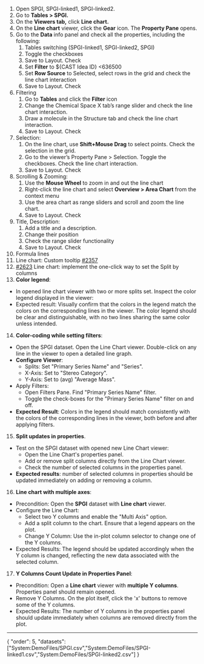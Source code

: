 1. Open SPGI, SPGI-linked1, SPGI-linked2.
2. Go to **Tables > SPGI.**
3. On the **Viewers tab,** click **Line chart.**
4. On the **Line chart** viewer, click the **Gear** icon. The **Property Pane** opens.
5. Go to the **Data** info panel and check all the properties, including the following:
    1. Tables switching (SPGI-linked1, SPGI-linked2, SPGI)
    2. Toggle the checkboxes
    3. Save to Layout. Check
    4. Set **Filter** to ${CAST Idea ID} <636500
    5. Set **Row Source** to Selected, select rows in the grid and check the line chart interaction
    6. Save to Layout. Check
6. Filtering
    1. Go to **Tables** and click the **Filter** icon
    2. Change the Chemical Space X tab’s range slider and check the line chart interaction.
    3. Draw a molecule in the Structure tab and check the line chart interaction.
    4. Save to Layout. Check
7. Selection:
    1. On the line chart, use **Shift+Mouse Drag** to select points. Check the selection in the grid.
    2. Go to the viewer’s Property Pane > Selection. Toggle the checkboxes. Check the line chart interaction.
    3. Save to Layout. Check
8. Scrolling & Zooming:
    1. Use the **Mouse Wheel** to zoom in and out the line chart
    2. Right-click the line chart and select **Overview > Area Chart** from the context menu
    3. Use the area chart as range sliders and scroll and zoom the line chart.
    4. Save to Layout. Check
9. Title, Description:
    1. Add a title and a description.
    2. Change their position
    3. Check the range slider functionality
    4. Save to Layout. Check
10. Formula lines
11. Line chart: Custom tooltip [#2357](https://github.com/datagrok-ai/public/issues/2357)
12. [#2623](https://github.com/datagrok-ai/public/issues/2623) Line chart: implement the one-click way to set the Split by columns
13. **Color legend**:
  * In opened line chart viewer with two or more splits set. Inspect the color legend displayed in the viewer:
  * Expected result: Visually confirm that the colors in the legend match the colors on the corresponding lines in the viewer. The color legend should be clear and distinguishable, with no two lines sharing the same color unless intended.
14. **Color-coding while setting filters**:
  * Open the SPGI dataset. Open the Line Chart viewer. Double-click on any line in the viewer to open a detailed line graph.
  * **Configure Viewer**:
    * Splits: Set "Primary Series Name" and "Series".
    * X-Axis: Set to "Stereo Category".
    * Y-Axis: Set to (avg) "Average Mass".
  * Apply Filters:
    * Open Filters Pane. Find "Primary Series Name" filter. 
    * Toggle the check-boxes for the "Primary Series Name" filter on and off.
  * **Expected Result**: Colors in the legend should match consistently with the colors of the corresponding lines in the viewer, both before and after applying filters.
15. **Split updates in properties**. 
  * Test on the SPGI dataset with opened new Line Chart viewer: 
    * Open the Line Chart's properties panel.
    * Add or remove split columns directly from the Line Chart viewer.
    * Check the number of selected columns in the properties panel.
  * **Expected results**: number of selected columns in properties should be updated immediately on adding or removing a column.
16. **Line chart with multiple axes**:
* Precondition: Open the **SPGI** dataset with **Line chart** viewer.
* Configure the Line Chart:
  * Select two Y columns and enable the "Multi Axis" option.
  * Add a split column to the chart. Ensure that a legend appears on the plot.
  * Change Y Column: Use the in-plot column selector to change one of the Y columns.
* Expected Results: The legend should be updated accordingly when the Y column is changed, reflecting the new data associated with the selected column.
17. **Y Columns Count Update in Properties Panel**:
* Precondition: Open a **Line chart** viewer with **multiple Y columns**. Properties panel should remain opened. 
* Remove Y Columns. On the plot itself, click the 'x' buttons to remove some of the Y columns.
* Expected Results: The number of Y columns in the properties panel should update immediately when columns are removed directly from the plot.


---  
{
  "order": 5,
  "datasets": ["System:DemoFiles/SPGI.csv","System:DemoFiles/SPGI-linked1.csv","System:DemoFiles/SPGI-linked2.csv"]
}